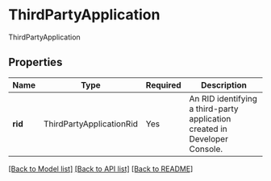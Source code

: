 # ThirdPartyApplication

ThirdPartyApplication

## Properties
| Name | Type | Required | Description |
| ------------ | ------------- | ------------- | ------------- |
**rid** | ThirdPartyApplicationRid | Yes | An RID identifying a third-party application created in Developer Console. |


[[Back to Model list]](../../../README.md#models-v2-link) [[Back to API list]](../../../README.md#documentation-for-api-endpoints) [[Back to README]](../../../README.md)
